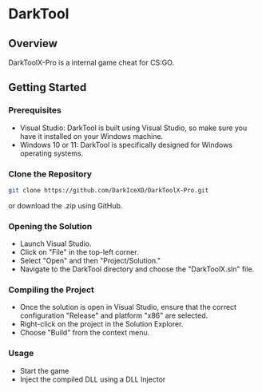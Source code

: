 # DarkTool

## Overview
DarkToolX-Pro is a internal game cheat for CS:GO.

## Getting Started

### Prerequisites
- Visual Studio: DarkTool is built using Visual Studio, so make sure you have it installed on your Windows machine.
- Windows 10 or 11: DarkTool is specifically designed for Windows operating systems.

### Clone the Repository
```bash
git clone https://github.com/DarkIceXD/DarkToolX-Pro.git
```

or download the .zip using GitHub.

### Opening the Solution
- Launch Visual Studio.
- Click on "File" in the top-left corner.
- Select "Open" and then "Project/Solution."
- Navigate to the DarkTool directory and choose the "DarkToolX.sln" file.

### Compiling the Project
- Once the solution is open in Visual Studio, ensure that the correct configuration "Release" and platform "x86" are selected.
- Right-click on the project in the Solution Explorer.
- Choose "Build" from the context menu.

### Usage
- Start the game
- Inject the compiled DLL using a DLL Injector
